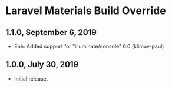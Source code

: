 Laravel Materials Build Override
================================

1.1.0, September 6, 2019
------------------------

- Enh: Added support for "illuminate/console" 6.0 (klimov-paul)


1.0.0, July 30, 2019
--------------------

- Initial release.
